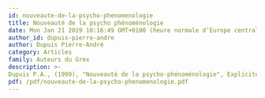 ```yaml
---
id: nouveaute-de-la-psycho-phenomenologie
title: Nouveauté de la psycho phénoménologie
date: Mon Jan 21 2019 10:16:49 GMT+0100 (heure normale d’Europe centrale)
author_id: dupuis-pierre-andre
author: Dupuis Pierre-André
category: Articles
family: Auteurs du Grex
description: >-
Dupuis P.A., (1999), "Nouveauté de la psycho-phénoménologie", Expliciter n° 32, p. 1-6. 
pdf: /pdf/nouveaute-de-la-psycho-phenomenologie.pdf
---
```


